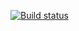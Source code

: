 [![Build status](https://ci.appveyor.com/api/projects/status/9085mhbl5cl7f80v?svg=true)](https://ci.appveyor.com/project/KseniyaLazareva/page-object-7qnfg)
